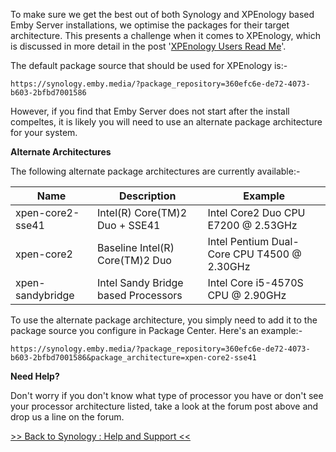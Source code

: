 To make sure we get the best out of both Synology and XPEnology based Emby Server installations, we optimise the packages for their target architecture. This presents a challenge when it comes to XPEnology, which is discussed in more detail in the post '[XPEnology Users Read Me](https://emby.media/community/index.php?/topic/40411-xpenology-users-read-me/)'.

The default package source that should be used for XPEnology is:-

    https://synology.emby.media/?package_repository=360efc6e-de72-4073-b603-2bfbd7001586

However, if you find that Emby Server does not start after the install compeltes, it is likely you will need to use an alternate package architecture for your system.

__Alternate Architectures__

The following alternate package architectures are currently available:-

| Name | Description | Example |
| ---- | ----------- | ------- |
| xpen-core2-sse41 | Intel(R) Core(TM)2 Duo + SSE41 | Intel Core2 Duo CPU E7200 @ 2.53GHz |
| xpen-core2 | Baseline Intel(R) Core(TM)2 Duo | Intel Pentium Dual-Core CPU T4500 @ 2.30GHz |
| xpen-sandybridge | Intel Sandy Bridge based Processors | Intel Core i5-4570S CPU @ 2.90GHz |

To use the alternate package architecture, you simply need to add it to the package source you configure in Package Center. Here's an example:-

    https://synology.emby.media/?package_repository=360efc6e-de72-4073-b603-2bfbd7001586&package_architecture=xpen-core2-sse41

__Need Help?__

Don't worry if you don't know what type of processor you have or don't see your processor architecture listed, take a look at the forum post above and drop us a line on the forum.

[>> Back to Synology : Help and Support <<](https://github.com/MediaBrowser/Wiki/wiki/Synology-:-Help-and-Support)
